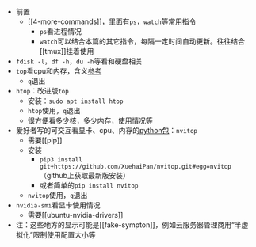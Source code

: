- 前置
  - [[4-more-commands]]，里面有`ps`，`watch`等常用指令
    - `ps`看进程情况
    - `watch`可以结合本篇的其它指令，每隔一定时间自动更新。往往结合[[tmux]]挂着使用
- `fdisk -l`，`df -h`，`du -h`等看和硬盘相关
- `top`看cpu和内存，含义[参考](https://blog.csdn.net/xiaoxiao_chen945/article/details/121038280)
  - `q`退出
- `htop`：改进版`top`
  - 安装：`sudo apt install htop`
  - `htop`使用，`q`退出
  - 很方便看多少核，多少内存，使用情况等
- 爱好者写的可交互看显卡、cpu、内存的[python包](https://www.zhihu.com/question/376875425/answer/1728922058)：`nvitop`
  - 需要[[pip]]
  - 安装
    - `pip3 install git+https://github.com/XuehaiPan/nvitop.git#egg=nvitop`（github上获取最新版安装）
    - 或者简单的`pip install nvitop`
  - `nvitop`使用，`q`退出
- `nvidia-smi`看显卡使用情况
  - 需要[[ubuntu-nvidia-drivers]]
- 注：这些地方的显示可能是[[fake-sympton]]，例如云服务器管理商用“半虚拟化”限制使用配置大小等
